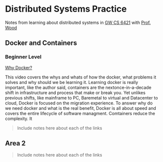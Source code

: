 # Distributed Systems Practice
Notes from learning about distributed systems in [GW CS 6421](https://gwdistsys18.github.io/) with [Prof. Wood](https://faculty.cs.gwu.edu/timwood/)

## Docker and Containers
### Beginner Level
[Why Docker?](https://www.youtube.com/watch?v=RYDHUTHLf8U&t=0s&list=PLBmVKD7o3L8tQzt8QPCINK9wXmKecTHlM&index=23)

This video covers the whys and whats of how the docker, what problems it solves and why should we be learning it.
Learning docker is really important, like the author said, containers are the nextonce-in-a-decade shift in infrastructure and process that make or break you.
Yet unlikes previous shifts, like mainframe to PC, Baremetal to virtual and Datacenter to cloud, Docker is focused on the migration experience. 
To answer why do we need docker and what is the real benefit, Docker is all about speed and covers the entire lifecycle of software managment.
Comtainers reduce the complexity. It
> Include notes here about each of the links

## Area 2
> Include notes here about each of the links
